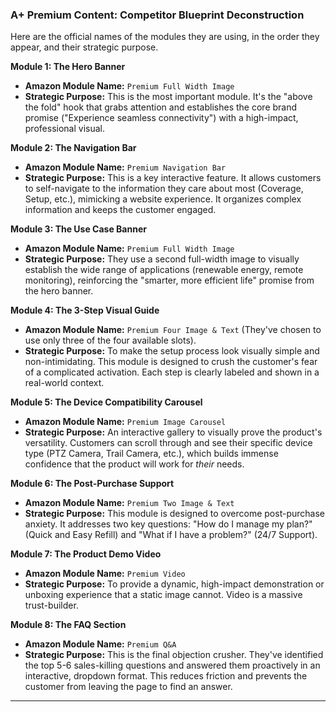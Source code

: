 ### **A+ Premium Content: Competitor Blueprint Deconstruction**

Here are the official names of the modules they are using, in the order they appear, and their strategic purpose.

**Module 1: The Hero Banner**
*   **Amazon Module Name:** `Premium Full Width Image`
*   **Strategic Purpose:** This is the most important module. It's the "above the fold" hook that grabs attention and establishes the core brand promise ("Experience seamless connectivity") with a high-impact, professional visual.

**Module 2: The Navigation Bar**
*   **Amazon Module Name:** `Premium Navigation Bar`
*   **Strategic Purpose:** This is a key interactive feature. It allows customers to self-navigate to the information they care about most (Coverage, Setup, etc.), mimicking a website experience. It organizes complex information and keeps the customer engaged.

**Module 3: The Use Case Banner**
*   **Amazon Module Name:** `Premium Full Width Image`
*   **Strategic Purpose:** They use a second full-width image to visually establish the wide range of applications (renewable energy, remote monitoring), reinforcing the "smarter, more efficient life" promise from the hero banner.

**Module 4: The 3-Step Visual Guide**
*   **Amazon Module Name:** `Premium Four Image & Text` (They've chosen to use only three of the four available slots).
*   **Strategic Purpose:** To make the setup process look visually simple and non-intimidating. This module is designed to crush the customer's fear of a complicated activation. Each step is clearly labeled and shown in a real-world context.

**Module 5: The Device Compatibility Carousel**
*   **Amazon Module Name:** `Premium Image Carousel`
*   **Strategic Purpose:** An interactive gallery to visually prove the product's versatility. Customers can scroll through and see their specific device type (PTZ Camera, Trail Camera, etc.), which builds immense confidence that the product will work for *their* needs.

**Module 6: The Post-Purchase Support**
*   **Amazon Module Name:** `Premium Two Image & Text`
*   **Strategic Purpose:** This module is designed to overcome post-purchase anxiety. It addresses two key questions: "How do I manage my plan?" (Quick and Easy Refill) and "What if I have a problem?" (24/7 Support).

**Module 7: The Product Demo Video**
*   **Amazon Module Name:** `Premium Video`
*   **Strategic Purpose:** To provide a dynamic, high-impact demonstration or unboxing experience that a static image cannot. Video is a massive trust-builder.

**Module 8: The FAQ Section**
*   **Amazon Module Name:** `Premium Q&A`
*   **Strategic Purpose:** This is the final objection crusher. They've identified the top 5-6 sales-killing questions and answered them proactively in an interactive, dropdown format. This reduces friction and prevents the customer from leaving the page to find an answer.

---
